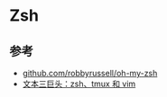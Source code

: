 # Zsh

## 参考

* [github.com/robbyrussell/oh-my-zsh](https://github.com/robbyrussell/oh-my-zsh)
* [文本三巨头：zsh、tmux 和 vim](http://blog.jobbole.com/86571/)